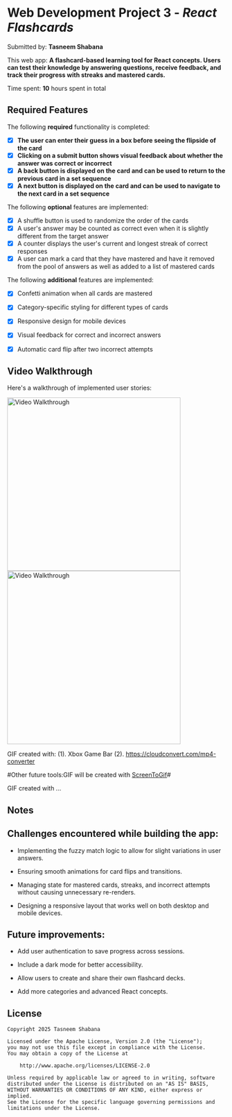 # Web Development Project 3 - *React Flashcards*

Submitted by: **Tasneem Shabana**

This web app: **A flashcard-based learning tool for React concepts. Users can test their knowledge by answering questions, receive feedback, and track their progress with streaks and mastered cards.**

Time spent: **10** hours spent in total

## Required Features

The following **required** functionality is completed:

- [x] **The user can enter their guess in a box before seeing the flipside of the card**
- [x] **Clicking on a submit button shows visual feedback about whether the answer was correct or incorrect**
- [x] **A back button is displayed on the card and can be used to return to the previous card in a set sequence**
- [x] **A next button is displayed on the card and can be used to navigate to the next card in a set sequence**

The following **optional** features are implemented:

- [x] A shuffle button is used to randomize the order of the cards
- [x] A user's answer may be counted as correct even when it is slightly different from the target answer
- [x] A counter displays the user's current and longest streak of correct responses
- [x] A user can mark a card that they have mastered and have it removed from the pool of answers as well as added to a list of mastered cards

The following **additional** features are implemented:

- [x] Confetti animation when all cards are mastered
- [x] Category-specific styling for different types of cards
- [x] Responsive design for mobile devices
- [x] Visual feedback for correct and incorrect answers
- [x] Automatic card flip after two incorrect attempts



## Video Walkthrough

Here's a walkthrough of implemented user stories:

<img src='./videos/React+Flashcards-Mobile.gif' title='Mobile Video app Walkthrough' width='400' alt='Video Walkthrough' />

<img src='./videos/React Flashcards-Desktop.gif' title='Desktop Video app Walkthrough' width='400' alt='Video Walkthrough' />


GIF created with:
(1). Xbox Game Bar
(2). https://cloudconvert.com/mp4-converter

#Other future tools:GIF will be created with [ScreenToGif](https://www.screentogif.com/)#

<!-- Replace this with whatever GIF tool you used! -->
GIF created with ...  
<!-- Recommended tools:
[Kap](https://getkap.co/) for macOS
[ScreenToGif](https://www.screentogif.com/) for Windows
[peek](https://github.com/phw/peek) for Linux. -->

## Notes

## Challenges encountered while building the app:

- Implementing the fuzzy match logic to allow for slight variations in user answers.

- Ensuring smooth animations for card flips and transitions.

- Managing state for mastered cards, streaks, and incorrect attempts without causing unnecessary re-renders.

- Designing a responsive layout that works well on both desktop and mobile devices.

## Future improvements:

- Add user authentication to save progress across sessions.

- Include a dark mode for better accessibility.

- Allow users to create and share their own flashcard decks.

- Add more categories and advanced React concepts.

## License

    Copyright 2025 Tasneem Shabana

    Licensed under the Apache License, Version 2.0 (the "License");
    you may not use this file except in compliance with the License.
    You may obtain a copy of the License at

        http://www.apache.org/licenses/LICENSE-2.0

    Unless required by applicable law or agreed to in writing, software
    distributed under the License is distributed on an "AS IS" BASIS,
    WITHOUT WARRANTIES OR CONDITIONS OF ANY KIND, either express or implied.
    See the License for the specific language governing permissions and
    limitations under the License.